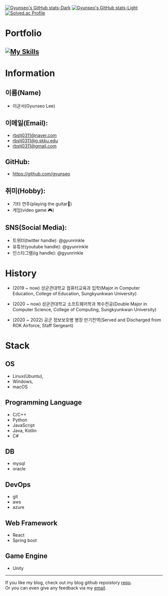 [![Gyunseo's GitHub stats-Dark](https://github-readme-stats.vercel.app/api?username=gyunseo&show_icons=true&theme=dark#gh-dark-mode-only)](https://github.com/anuraghazra/github-readme-stats#gh-dark-mode-only)
[![Gyunseo's GitHub stats-Light](https://github-readme-stats.vercel.app/api?username=gyunseo&show_icons=true&theme=default#gh-light-mode-only)](https://github.com/anuraghazra/github-readme-stats#gh-light-mode-only)
[![Solved.ac Profile](http://mazassumnida.wtf/api/v2/generate_badge?boj=rbstj0311)](https://solved.ac/rbstj0311/)
# Portfolio
## [![My Skills](https://skillicons.dev/icons?i=js,ts,html,css,astro,bash,azure,androidstudio,azure,c,cpp,discord,docker,dotnet,cs,electron,elixir,fastapi,figma,git,github,gradle,graphql,instagram,java,linux,neovim,nestjs,ps,powershell,prisma,py,react,wordpress,vscode,vite,visualstudio,vercel,unity,twitter,tailwind,sqlite,stackoverflow,selenium,postgres)](https://skillicons.dev)

# Information

## 이름(Name)

- 이균서(Gyunseo Lee)

## 이메일(Email):

- rbstj0311@naver.com
- rbstj0311@g.skku.edu
- rbstj0311@gmail.com

## GitHub:

- <https://github.com/gyunseo>

## 취미(Hobby):

- 기타 연주(playing the guitar🎸)
- 게임(video game 🎮)

## SNS(Social Media):

- 트위터(twitter handle): @gyunrinkle
- 유튜브(youtube handle): @gyunrinkle
- 인스타그램(ig handle): @gyunrinkle

# History

- (2019 ~ now) 성균관대학교 컴퓨터교육과 입학(Major in Computer Education, College of Education, Sungkyunkwan University)

- (2020 ~ now) 성균관대학교 소프트웨어학과 복수전공(Double Major in Computer Science, College of Computing, Sungkyunkwan University)

- (2020 ~ 2022) 공군 정보보호병 병장 만기전역(Served and Discharged from ROK Airforce, Staff Sergeant)

# Stack

## OS

- Linux(Ubuntu),
- Windows,
- macOS

## Programming Language

- C/C++
- Python
- JavaScript
- Java, Kotlin
- C#

## DB

- mysql
- oracle

## DevOps

- git
- aws
- azure

## Web Framework

- React
- Spring boot

## Game Engine

- Unity

---

If you like my blog, check out my blog github repoistory [repo](https://github.com/gyunseo/gyunseo.github.io).  
Or you can even give any feedback via my [email](mailto:rbstj0311@naver.com).
